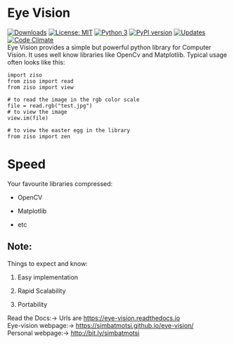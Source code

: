 
**Eye Vision**
===========

[![Downloads](https://pepy.tech/badge/eye-vision)](https://pepy.tech/project/eye-vision)
[![License: MIT](https://img.shields.io/badge/License-MIT-yellow.svg)](https://opensource.org/licenses/MIT)
[![Python 3](https://pyup.io/repos/github/simbaTmotsi/eye-vision/python-3-shield.svg)](https://pyup.io/repos/github/simbaTmotsi/eye-vision/)
[![PyPI version](https://badge.fury.io/py/eye-vision.svg)](https://badge.fury.io/py/eye-vision)
[![Updates](https://pyup.io/repos/github/simbaTmotsi/eye-vision/shield.svg)](https://pyup.io/repos/github/simbaTmotsi/eye-vision/)
[![Code Climate](https://codeclimate.com/github/simbaTmotsi/eye-vision/badges/gpa.svg)](https://codeclimate.com/github/simbaTmotsi/eye-vision)
<br>
Eye Vision provides a simple but powerful python library for Computer Vision. It uses
well know libraries like OpenCv and Matplotlib. Typical usage
often looks like this:

    import ziso
    from ziso import read
    from ziso import view
    
    # to read the image in the rgb color scale
    file = read.rgb("test.jpg")
    # to view the image
    view.im(file)
    
    # to view the easter egg in the library
    from ziso import zen

Speed
=========

Your favourite libraries compressed:

* OpenCV

* Matplotlib

* etc

Note:
-------------

Things to expect and know:

1. Easy implementation

2. Rapid Scalability

3. Portability

Read the Docs:-> Urls are https://eye-vision.readthedocs.io <br>
Eye-vision webpage:-> https://simbatmotsi.github.io/eye-vision/ <br>
Personal webpage:-> <http://bit.ly/simbatmotsi>